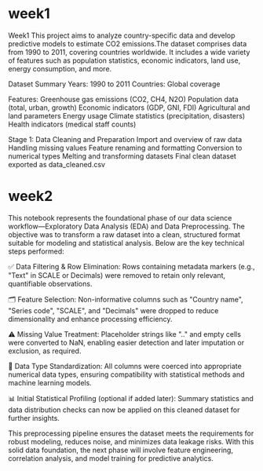 # week1
Week1
This project aims to analyze country-specific data and develop predictive models to estimate CO2 emissions.The dataset comprises data from 1990 to 2011, covering countries worldwide. It includes a wide variety of features such as population statistics, economic indicators, land use, energy consumption, and more.

Dataset Summary
Years: 1990 to 2011 Countries: Global coverage

Features: Greenhouse gas emissions (CO2, CH4, N2O) Population data (total, urban, growth) Economic indicators (GDP, GNI, FDI) Agricultural and land parameters Energy usage Climate statistics (precipitation, disasters) Health indicators (medical staff counts)

Stage 1: Data Cleaning and Preparation
Import and overview of raw data
Handling missing values
Feature renaming and formatting
Conversion to numerical types
Melting and transforming datasets
Final clean dataset exported as data_cleaned.csv

# week2

This notebook represents the foundational phase of our data science workflow—Exploratory Data Analysis (EDA) and Data Preprocessing. The objective was to transform a raw dataset into a clean, structured format suitable for modeling and statistical analysis. Below are the key technical steps performed:

✅ Data Filtering & Row Elimination: Rows containing metadata markers (e.g., "Text" in SCALE or Decimals) were removed to retain only relevant, quantifiable observations.

🗂️ Feature Selection: Non-informative columns such as "Country name", "Series code", "SCALE", and "Decimals" were dropped to reduce dimensionality and enhance processing efficiency.

⚠️ Missing Value Treatment: Placeholder strings like ".." and empty cells were converted to NaN, enabling easier detection and later imputation or exclusion, as required.

🔄 Data Type Standardization: All columns were coerced into appropriate numerical data types, ensuring compatibility with statistical methods and machine learning models.

📊 Initial Statistical Profiling (optional if added later): Summary statistics and data distribution checks can now be applied on this cleaned dataset for further insights.

This preprocessing pipeline ensures the dataset meets the requirements for robust modeling, reduces noise, and minimizes data leakage risks. With this solid data foundation, the next phase will involve feature engineering, correlation analysis, and model training for predictive analytics.
